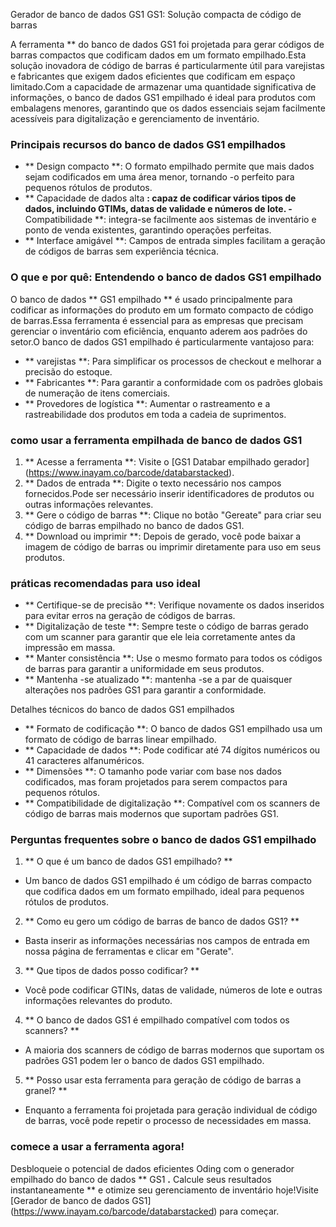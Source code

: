 Gerador de banco de dados GS1 GS1: Solução compacta de código de barras

A ferramenta ** do banco de dados GS1 foi projetada para gerar códigos de barras compactos que codificam dados em um formato empilhado.Esta solução inovadora de código de barras é particularmente útil para varejistas e fabricantes que exigem dados eficientes que codificam em espaço limitado.Com a capacidade de armazenar uma quantidade significativa de informações, o banco de dados GS1 empilhado é ideal para produtos com embalagens menores, garantindo que os dados essenciais sejam facilmente acessíveis para digitalização e gerenciamento de inventário.

### Principais recursos do banco de dados GS1 empilhados

- ** Design compacto **: O formato empilhado permite que mais dados sejam codificados em uma área menor, tornando -o perfeito para pequenos rótulos de produtos.
- ** Capacidade de dados alta **: capaz de codificar vários tipos de dados, incluindo GTIMs, datas de validade e números de lote.
-** Compatibilidade **: integra-se facilmente aos sistemas de inventário e ponto de venda existentes, garantindo operações perfeitas.
- ** Interface amigável **: Campos de entrada simples facilitam a geração de códigos de barras sem experiência técnica.

### O que e por quê: Entendendo o banco de dados GS1 empilhado

O banco de dados ** GS1 empilhado ** é usado principalmente para codificar as informações do produto em um formato compacto de código de barras.Essa ferramenta é essencial para as empresas que precisam gerenciar o inventário com eficiência, enquanto aderem aos padrões do setor.O banco de dados GS1 empilhado é particularmente vantajoso para:

- ** varejistas **: Para simplificar os processos de checkout e melhorar a precisão do estoque.
- ** Fabricantes **: Para garantir a conformidade com os padrões globais de numeração de itens comerciais.
- ** Provedores de logística **: Aumentar o rastreamento e a rastreabilidade dos produtos em toda a cadeia de suprimentos.

### como usar a ferramenta empilhada de banco de dados GS1

1. ** Acesse a ferramenta **: Visite o [GS1 Databar empilhado gerador] (https://www.inayam.co/barcode/databarstacked).
2. ** Dados de entrada **: Digite o texto necessário nos campos fornecidos.Pode ser necessário inserir identificadores de produtos ou outras informações relevantes.
3. ** Gere o código de barras **: Clique no botão "Gereate" para criar seu código de barras empilhado no banco de dados GS1.
4. ** Download ou imprimir **: Depois de gerado, você pode baixar a imagem de código de barras ou imprimir diretamente para uso em seus produtos.

### práticas recomendadas para uso ideal

- ** Certifique-se de precisão **: Verifique novamente os dados inseridos para evitar erros na geração de códigos de barras.
- ** Digitalização de teste **: Sempre teste o código de barras gerado com um scanner para garantir que ele leia corretamente antes da impressão em massa.
- ** Manter consistência **: Use o mesmo formato para todos os códigos de barras para garantir a uniformidade em seus produtos.
- ** Mantenha -se atualizado **: mantenha -se a par de quaisquer alterações nos padrões GS1 para garantir a conformidade.

Detalhes técnicos do banco de dados GS1 empilhados

- ** Formato de codificação **: O banco de dados GS1 empilhado usa um formato de código de barras linear empilhado.
- ** Capacidade de dados **: Pode codificar até 74 dígitos numéricos ou 41 caracteres alfanuméricos.
- ** Dimensões **: O tamanho pode variar com base nos dados codificados, mas foram projetados para serem compactos para pequenos rótulos.
- ** Compatibilidade de digitalização **: Compatível com os scanners de código de barras mais modernos que suportam padrões GS1.

### Perguntas frequentes sobre o banco de dados GS1 empilhado

1. ** O que é um banco de dados GS1 empilhado? **
- Um banco de dados GS1 empilhado é um código de barras compacto que codifica dados em um formato empilhado, ideal para pequenos rótulos de produtos.

2. ** Como eu gero um código de barras de banco de dados GS1? **
- Basta inserir as informações necessárias nos campos de entrada em nossa página de ferramentas e clicar em "Gerate".

3. ** Que tipos de dados posso codificar? **
- Você pode codificar GTINs, datas de validade, números de lote e outras informações relevantes do produto.

4. ** O banco de dados GS1 é empilhado compatível com todos os scanners? **
- A maioria dos scanners de código de barras modernos que suportam os padrões GS1 podem ler o banco de dados GS1 empilhado.

5. ** Posso usar esta ferramenta para geração de código de barras a granel? **
- Enquanto a ferramenta foi projetada para geração individual de código de barras, você pode repetir o processo de necessidades em massa.

### comece a usar a ferramenta agora!

Desbloqueie o potencial de dados eficientes Oding com o generador empilhado do banco de dados ** GS1 **.** Calcule seus resultados instantaneamente ** e otimize seu gerenciamento de inventário hoje!Visite [Gerador de banco de dados GS1] (https://www.inayam.co/barcode/databarstacked) para começar.